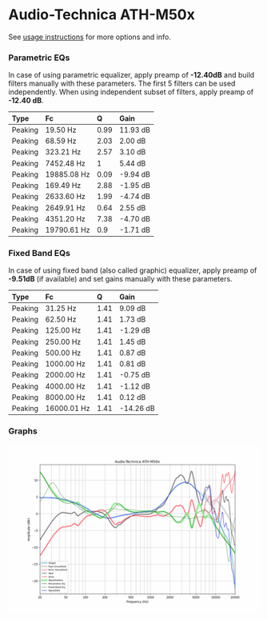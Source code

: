 # Audio-Technica ATH-M50x
See [usage instructions](https://github.com/jaakkopasanen/AutoEq#usage) for more options and info.

### Parametric EQs
In case of using parametric equalizer, apply preamp of **-12.40dB** and build filters manually
with these parameters. The first 5 filters can be used independently.
When using independent subset of filters, apply preamp of **-12.40 dB**.

| Type    | Fc          |    Q | Gain     |
|:--------|:------------|:-----|:---------|
| Peaking | 19.50 Hz    | 0.99 | 11.93 dB |
| Peaking | 68.59 Hz    | 2.03 | 2.00 dB  |
| Peaking | 323.21 Hz   | 2.57 | 3.10 dB  |
| Peaking | 7452.48 Hz  | 1    | 5.44 dB  |
| Peaking | 19885.08 Hz | 0.09 | -9.94 dB |
| Peaking | 169.49 Hz   | 2.88 | -1.95 dB |
| Peaking | 2633.60 Hz  | 1.99 | -4.74 dB |
| Peaking | 2649.91 Hz  | 0.64 | 2.55 dB  |
| Peaking | 4351.20 Hz  | 7.38 | -4.70 dB |
| Peaking | 19790.61 Hz | 0.9  | -1.71 dB |

### Fixed Band EQs
In case of using fixed band (also called graphic) equalizer, apply preamp of **-9.51dB**
(if available) and set gains manually with these parameters.

| Type    | Fc          |    Q | Gain      |
|:--------|:------------|:-----|:----------|
| Peaking | 31.25 Hz    | 1.41 | 9.09 dB   |
| Peaking | 62.50 Hz    | 1.41 | 1.73 dB   |
| Peaking | 125.00 Hz   | 1.41 | -1.29 dB  |
| Peaking | 250.00 Hz   | 1.41 | 1.45 dB   |
| Peaking | 500.00 Hz   | 1.41 | 0.87 dB   |
| Peaking | 1000.00 Hz  | 1.41 | 0.81 dB   |
| Peaking | 2000.00 Hz  | 1.41 | -0.75 dB  |
| Peaking | 4000.00 Hz  | 1.41 | -1.12 dB  |
| Peaking | 8000.00 Hz  | 1.41 | 0.12 dB   |
| Peaking | 16000.01 Hz | 1.41 | -14.26 dB |

### Graphs
![](./Audio-Technica%20ATH-M50x.png)